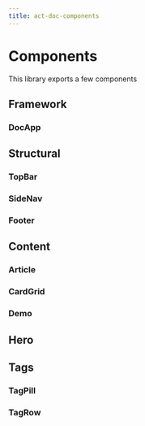 ```yaml
---
title: act-doc-components
---
```


# Components

This library exports a few components

## Framework

### DocApp

## Structural

### TopBar

### SideNav

### Footer

## Content

### Article

### CardGrid

### Demo

## Hero

## Tags

### TagPill

### TagRow